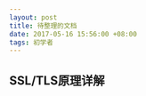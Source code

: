 ```yaml
---
layout: post
title: 待整理的文档
date: 2017-05-16 15:56:00 +08:00
tags: 初学者
---
```


## SSL/TLS原理详解
[Link_1]: https://segmentfault.com/a/1190000002554673 "SSL/TLS原理"
[Link_2]: https://segmentfault.com/a/1190000002568019 "OpenSSL/SSL数字证书概念贴"
[Link_3]: http://www.ruanyifeng.com/blog/2014/02/ssl_tls.html "阮一峰-SSL/TLS运行机制概述"